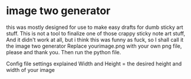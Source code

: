 # image two generator
this was mostly designed for use to make easy drafts for dumb sticky art stuff. This is not a tool to finalize one of those crappy sticky note art stuff, 
And it didn't work at all, but i think this was funny as fuck, so I shall call it the image two generator Replace yourimage.png with your own png file, please and thank you. Then run the python file.

Config file settings explained
Width and Height = the desired height and width of your image
